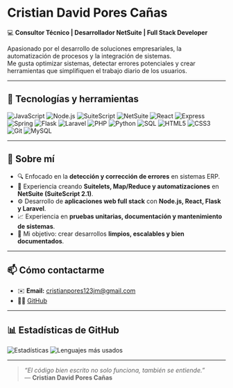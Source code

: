 # Cristian David Pores Cañas

💻 **Consultor Técnico | Desarrollador NetSuite | Full Stack Developer**

Apasionado por el desarrollo de soluciones empresariales, la automatización de procesos y la integración de sistemas.  
Me gusta optimizar sistemas, detectar errores potenciales y crear herramientas que simplifiquen el trabajo diario de los usuarios.

---

## 🚀 Tecnologías y herramientas
![JavaScript](https://img.shields.io/badge/JavaScript-ES6+-yellow)
![Node.js](https://img.shields.io/badge/Node.js-18-green)
![SuiteScript](https://img.shields.io/badge/SuiteScript-2.1-blue)
![NetSuite](https://img.shields.io/badge/ERP-NetSuite-blueviolet)
![React](https://img.shields.io/badge/React-20232A?logo=react)
![Express](https://img.shields.io/badge/Express.js-000000?logo=express)
![Spring](https://img.shields.io/badge/Spring-6DB33F?logo=spring)
![Flask](https://img.shields.io/badge/Flask-000000?logo=flask)
![Laravel](https://img.shields.io/badge/Laravel-FF2D20?logo=laravel)
![PHP](https://img.shields.io/badge/PHP-777BB4?logo=php)
![Python](https://img.shields.io/badge/Python-3776AB?logo=python)
![SQL](https://img.shields.io/badge/SQL-336791?logo=postgresql)
![HTML5](https://img.shields.io/badge/HTML5-E34F26)
![CSS3](https://img.shields.io/badge/CSS3-1572B6)
![Git](https://img.shields.io/badge/Git-F05032)
![MySQL](https://img.shields.io/badge/MySQL-005C84)

---

## 🧠 Sobre mí
- 🔍 Enfocado en la **detección y corrección de errores** en sistemas ERP.  
- 🧩 Experiencia creando **Suitelets, Map/Reduce y automatizaciones** en **NetSuite (SuiteScript 2.1)**.  
- ⚙️ Desarrollo de **aplicaciones web full stack** con **Node.js, React, Flask y Laravel**.  
- 📈 Experiencia en **pruebas unitarias, documentación y mantenimiento de sistemas**.  
- 🎯 Mi objetivo: crear desarrollos **limpios, escalables y bien documentados**.

---

## 📫 Cómo contactarme
- ✉️ **Email:** cristianpores123jm@gmail.com  
- 🧑‍💻 [GitHub](https://github.com/cdpores)

---

## 📊 Estadísticas de GitHub
![Estadísticas](https://github-readme-stats.vercel.app/api?username=cdpores&show_icons=true&theme=tokyonight&hide_border=true)
![Lenguajes más usados](https://github-readme-stats.vercel.app/api/top-langs/?username=cdpores&layout=compact&theme=tokyonight&hide_border=true)

---

> _“El código bien escrito no solo funciona, también se entiende.”_  
> — **Cristian David Pores Cañas**
